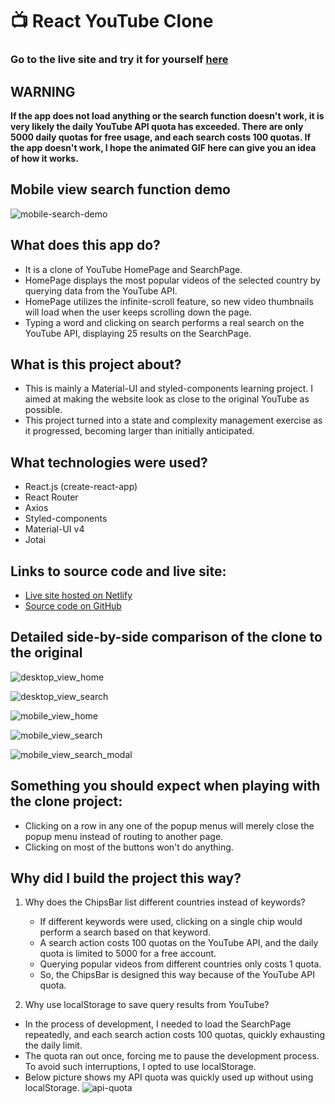 # 📺 React YouTube Clone

###  Go to the live site and try it for yourself [here](https://react-youtubeclone.netlify.app/)

## WARNING
<strong> If the app does not load anything or the search function doesn't work, it is very likely the daily YouTube API quota has exceeded. There are only 5000 daily quotas for free usage, and each search costs 100 quotas. If the app doesn't work, I hope the animated GIF here can give you an idea of how it works. </strong>

## Mobile view search function demo
![mobile-search-demo](./readme_assets/mobile-search-demo.gif)

## What does this app do?

- It is a clone of YouTube HomePage and SearchPage.
- HomePage displays the most popular videos of the selected country by querying data from the YouTube API.
- HomePage utilizes the infinite-scroll feature, so new video thumbnails will load when the user keeps scrolling down the page.
- Typing a word and clicking on search performs a real search on the YouTube API, displaying 25 results on the SearchPage.

## What is this project about?

- This is mainly a Material-UI and styled-components learning project. I aimed at making the website look as close to the original YouTube as possible.
- This project turned into a state and complexity management exercise as it progressed, becoming larger than initially anticipated.

## What technologies were used?

- React.js (create-react-app)
- React Router
- Axios
- Styled-components
- Material-UI v4
- Jotai

## Links to source code and live site:

- [Live site hosted on Netlify](https://react-youtubeclone.netlify.app/)
- [Source code on GitHub](https://github.com/1codingguy/react-youtube-clone)

## Detailed side-by-side comparison of the clone to the original

![desktop_view_home](./readme_assets/desktop_view_home.png)

![desktop_view_search](./readme_assets/desktop_view_search.png)

![mobile_view_home](./readme_assets/mobile_view_home.png)

![mobile_view_search](./readme_assets/mobile_view_search.png)

![mobile_view_search_modal](./readme_assets/mobile_view_search_modal.png)

## Something you should expect when playing with the clone project:

- Clicking on a row in any one of the popup menus will merely close the popup menu instead of routing to another page.
- Clicking on most of the buttons won't do anything.

## Why did I build the project this way?

1. Why does the ChipsBar list different countries instead of keywords?

   - If different keywords were used, clicking on a single chip would perform a search based on that keyword.
   - A search action costs 100 quotas on the YouTube API, and the daily quota is limited to 5000 for a free account.
   - Querying popular videos from different countries only costs 1 quota.
   - So, the ChipsBar is designed this way because of the YouTube API quota.

2. Why use localStorage to save query results from YouTube?

- In the process of development, I needed to load the SearchPage repeatedly, and each search action costs 100 quotas, quickly exhausting the daily limit.
- The quota ran out once, forcing me to pause the development process. To avoid such interruptions, I opted to use localStorage.
- Below picture shows my API quota was quickly used up without using localStorage.
  ![api-quota](./readme_assets/api-quota.png)


